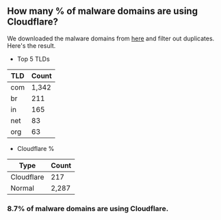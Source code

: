 ## How many % of malware domains are using Cloudflare?


We downloaded the malware domains from [here](https://urlhaus.abuse.ch) and filter out duplicates.
Here's the result.


[//]: # (start replacement)


- Top 5 TLDs

| TLD | Count |
| --- | --- |
| com | 1,342 |
| br | 211 |
| in | 165 |
| net | 83 |
| org | 63 |


- Cloudflare %

| Type | Count |
| --- | --- |
| Cloudflare | 217 |
| Normal | 2,287 |


### 8.7% of malware domains are using Cloudflare.